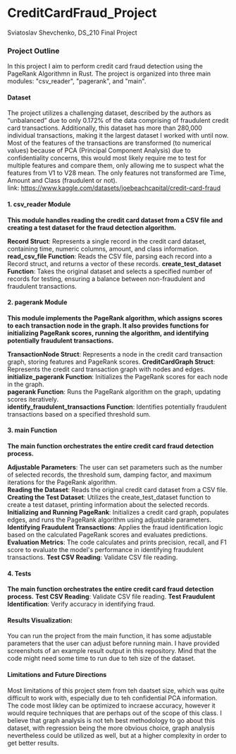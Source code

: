 # CreditCardFraud_Project
Sviatoslav Shevchenko, DS_210 Final Project


### Project Outline

In this project I aim to perform credit card fraud detection using the PageRank Algorithmn in Rust. The project is organized into three main modules: "csv_reader", "pagerank", and "main".

#### Dataset 
The project utilizes a challenging dataset, described by the authors as “unbalanced” due to only 0.172% of the data comprising of fraudulent credit card transactions. Additionally, this dataset has more than 280,000 individual transactions, making it the largest dataset I worked with until now. Most of the features of the transactions are transformed (to numerical values) because of PCA (Principal Component Analysis) due to confidentiality concerns, this would most likely require me to test for multiple features and compare them, only allowing me to suspect what the features from V1 to V28 mean. The only features not transformed are Time, Amount and Class (fraudulent or not).      
link: https://www.kaggle.com/datasets/joebeachcapital/credit-card-fraud

#### 1. csv_reader Module
**This module handles reading the credit card dataset from a CSV file and creating a test dataset for the fraud detection algorithm.**

**Record Struct**:    Represents a single record in the credit card dataset, containing time, numeric columns, amount, and class information.
**read_csv_file Function**:    Reads the CSV file, parsing each record into a Record struct, and returns a vector of these records.
**create_test_dataset Function**:    Takes the original dataset and selects a specified number of records for testing, ensuring a balance between non-fraudulent and fraudulent transactions.

#### 2. pagerank Module
**This module implements the PageRank algorithm, which assigns scores to each transaction node in the graph. It also provides functions for initializing PageRank scores, running the algorithm, and identifying potentially fraudulent transactions.**

**TransactionNode Struct**:    Represents a node in the credit card transaction graph, storing features and PageRank scores.
**CreditCardGraph Struct**:    Represents the credit card transaction graph with nodes and edges.
**initialize_pagerank Function**:    Initializes the PageRank scores for each node in the graph.      
**pagerank Function**:    Runs the PageRank algorithm on the graph, updating scores iteratively.        
**identify_fraudulent_transactions Function**:    Identifies potentially fraudulent transactions based on a specified threshold sum.

#### 3. main Function
**The main function orchestrates the entire credit card fraud detection process.**

**Adjustable Parameters**:    The user can set parameters such as the number of selected records, the threshold sum, damping factor, and maximum iterations for the PageRank algorithm.      
**Reading the Dataset**:    Reads the original credit card dataset from a CSV file.        
**Creating the Test Dataset**:    Utilizes the create_test_dataset function to create a test dataset, printing information about the selected records.      
**Initializing and Running PageRank**:    Initializes a credit card graph, populates edges, and runs the PageRank algorithm using adjustable parameters.        
**Identifying Fraudulent Transactions**:    Applies the fraud identification logic based on the calculated PageRank scores and evaluates predictions.   
**Evaluation Metrics**:    The code calculates and prints precision, recall, and F1 score to evaluate the model's performance in identifying fraudulent transactions.
**Test CSV Reading**:    Validate CSV file reading.

#### 4. Tests
**The main function orchestrates the entire credit card fraud detection process.**
**Test CSV Reading**:    Validate CSV file reading.
**Test Fraudulent Identification**:    Verify accuracy in identifying fraud.


#### Results Visualization:
You can run the project from the main function, it has some adjustable parameters that the user can adjust before running main. I have provided screenshots of an example result output in this repository. Mind that the code might need some time to run due to teh size of the dataset. 


#### Limitations and Future Directions 
Most limitations of this project stem from teh daatset size, which was quite difficult to work with, especially due to teh confidential PCA information. The code most likley can be optimized to incraese accuracy, however it would require techniques that are perhaps out of the scope of this class. I believe that graph analysis is not teh best methodology to go about this dataset, with regression being the more obvious choice, graph analysis nevertheless could be utilized as well, but at a higher complexity in order to get better results. 

